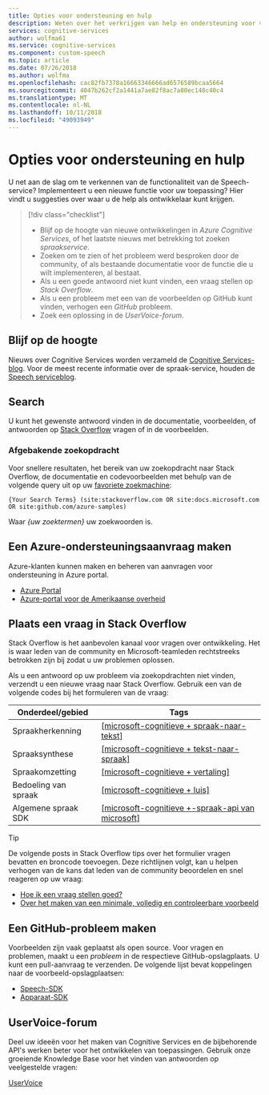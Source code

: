 ```yaml
---
title: Opties voor ondersteuning en hulp
description: Weten over het verkrijgen van help en ondersteuning voor vragen en problemen bij het maken van toepassingen die zijn geïntegreerd met Azure Cognitive Services spraak
services: cognitive-services
author: wolfma61
ms.service: cognitive-services
ms.component: custom-speech
ms.topic: article
ms.date: 07/26/2018
ms.author: wolfma
ms.openlocfilehash: cac82fb7378a16663346666ad6576589bcaa5664
ms.sourcegitcommit: 4047b262cf2a1441a7ae82f8ac7a80ec148c40c4
ms.translationtype: MT
ms.contentlocale: nl-NL
ms.lasthandoff: 10/11/2018
ms.locfileid: "49093949"
---
```

# <a name="support-and-help-options"></a>Opties voor ondersteuning en hulp

U net aan de slag om te verkennen van de functionaliteit van de Speech-service? Implementeert u een nieuwe functie voor uw toepassing? Hier vindt u suggesties over waar u de help als ontwikkelaar kunt krijgen.

> [!div class="checklist"]
> * Blijf op de hoogte van nieuwe ontwikkelingen in *Azure Cognitive Services*, of het laatste nieuws met betrekking tot zoeken *spraakservice*.
> * Zoeken om te zien of het probleem werd besproken door de community, of als bestaande documentatie voor de functie die u wilt implementeren, al bestaat.
> * Als u een goede antwoord niet kunt vinden, een vraag stellen op *Stack Overflow*.
> * Als u een probleem met een van de voorbeelden op GitHub kunt vinden, verhogen een *GitHub* probleem.
> * Zoek een oplossing in de *UserVoice-forum*.

## <a name="stay-informed"></a>Blijf op de hoogte

Nieuws over Cognitive Services worden verzameld de [Cognitive Services-blog](https://azure.microsoft.com/en-us/blog/topics/cognitive-services/). Voor de meest recente informatie over de spraak-service, houden de [Speech serviceblog](https://azure.microsoft.com/en-us/blog/tag/speech-service/).

## <a name="search"></a>Search

U kunt het gewenste antwoord vinden in de documentatie, voorbeelden, of antwoorden op [Stack Overflow](https://www.stackoverflow.com) vragen of in de voorbeelden.

### <a name="scoped-search"></a>Afgebakende zoekopdracht

Voor snellere resultaten, het bereik van uw zoekopdracht naar Stack Overflow, de documentatie en codevoorbeelden met behulp van de volgende query uit op uw [favoriete zoekmachine](https://bing.com):

```
{Your Search Terms} (site:stackoverflow.com OR site:docs.microsoft.com OR site:github.com/azure-samples)
```

Waar *{uw zoektermen}* uw zoekwoorden is.

## <a name="create-an-azure-support-request"></a>Een Azure-ondersteuningsaanvraag maken

Azure-klanten kunnen maken en beheren van aanvragen voor ondersteuning in Azure portal.

* [Azure Portal](https://ms.portal.azure.com/#blade/Microsoft_Azure_Support/HelpAndSupportBlade/overview)
* [Azure-portal voor de Amerikaanse overheid](https://portal.azure.us)

## <a name="post-a-question-to-stack-overflow"></a>Plaats een vraag in Stack Overflow

Stack Overflow is het aanbevolen kanaal voor vragen over ontwikkeling. Het is waar leden van de community en Microsoft-teamleden rechtstreeks betrokken zijn bij zodat u uw problemen oplossen.

Als u een antwoord op uw probleem via zoekopdrachten niet vinden, verzendt u een nieuwe vraag naar Stack Overflow. Gebruik een van de volgende codes bij het formuleren van de vraag:

|Onderdeel/gebied  |Tags  |
|---------|---------|
|Spraakherkenning |[[microsoft-cognitieve + spraak-naar-tekst]](http://stackoverflow.com/questions/tagged/microsoft-cognitive+speech-to-text)|
|Spraaksynthese |[[microsoft-cognitieve + tekst-naar-spraak]](http://stackoverflow.com/questions/tagged/microsoft-cognitive+text-to-speech)|
|Spraakomzetting |[[microsoft-cognitieve + vertaling]](http://stackoverflow.com/questions/tagged/microsoft-cognitive+translation)|
|Bedoeling van spraak |[[microsoft-cognitieve + luis]](http://stackoverflow.com/questions/tagged/microsoft-cognitive+luis)|
|Algemene spraak SDK |[[microsoft-cognitieve +-spraak-api van microsoft]](http://stackoverflow.com/questions/tagged/microsoft-cognitive+microsoft-speech-api)|

> [!TIP]
> De volgende posts in Stack Overflow tips over het formulier vragen bevatten en broncode toevoegen. Deze richtlijnen volgt, kan u helpen verhogen van de kans dat leden van de community beoordelen en snel reageren op uw vraag:  
> * [Hoe ik een vraag stellen goed?](https://stackoverflow.com/help/how-to-ask)
> * [Over het maken van een minimale, volledig en controleerbare voorbeeld](https://stackoverflow.com/help/mcve)

## <a name="create-a-github-issue"></a>Een GitHub-probleem maken

Voorbeelden zijn vaak geplaatst als open source. Voor vragen en problemen, maakt u een *probleem* in de respectieve GitHub-opslagplaats. U kunt een pull-aanvraag te verzenden. De volgende lijst bevat koppelingen naar de voorbeeld-opslagplaatsen:

* [Speech-SDK](https://aka.ms/csspeech/samples)
* [Apparaat-SDK](https://github.com/Azure-Samples/Cognitive-Services-Speech-Devices-SDK)

## <a name="uservoice-forum"></a>UserVoice-forum

Deel uw ideeën voor het maken van Cognitive Services en de bijbehorende API's werken beter voor het ontwikkelen van toepassingen. Gebruik onze groeiende Knowledge Base voor het vinden van antwoorden op veelgestelde vragen:

[UserVoice](https://cognitive.uservoice.com/)
